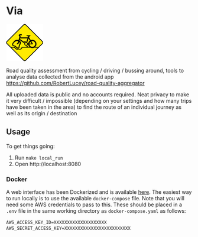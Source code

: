 # Via

<img src="/assets/logo.png" alt="via logo" style="height: 100px; width:100px;"/>

Road quality assessment from cycling / driving / bussing around, tools to analyse data collected from the android app https://github.com/RobertLucey/road-quality-aggregator

All uploaded data is public and no accounts required. Neat privacy to make it very difficult / impossible (depending on your settings and how many trips have been taken in the area) to find the route of an individual journey as well as its origin / destination

## Usage

To get things going:
 1. Run `make local_run`
 2. Open http://localhost:8080

### Docker

A web interface has been Dockerized and is available [here](https://hub.docker.com/repository/docker/conorjf/via-web).
The easiest way to run locally is to use the available `docker-compose` file.
Note that you will need some AWS credentials to pass to this. These should be
placed in a `.env` file in the same working directory as `docker-compose.yaml`
as follows:

```
AWS_ACCESS_KEY_ID=XXXXXXXXXXXXXXXXXXXX
AWS_SECRET_ACCESS_KEY=XXXXXXXXXXXXXXXXXXXXXXXXX
```
